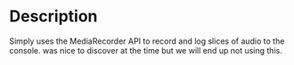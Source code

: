 # Description

Simply uses the MediaRecorder API to record and log slices of audio to the console.
was nice to discover at the time but we will end up not using this. 